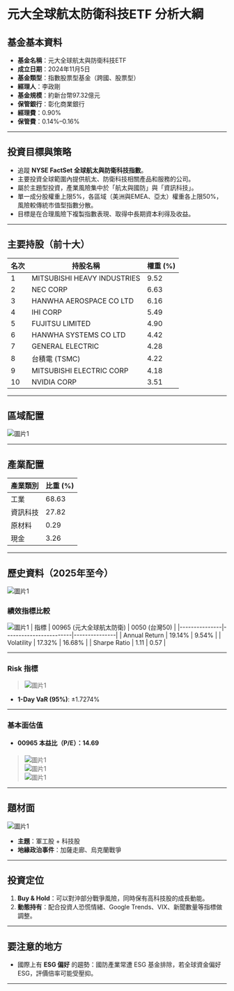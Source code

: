 # 元大全球航太防衛科技ETF 分析大綱

## 基金基本資料

- **基金名稱**：元大全球航太與防衛科技ETF
- **成立日期**：2024年11月5日
- **基金類型**：指數股票型基金（跨國、股票型）
- **經理人**：李政剛
- **基金規模**：約新台幣97.32億元
- **保管銀行**：彰化商業銀行
- **經理費**：0.90%
- **保管費**：0.14%–0.16%

---

## 投資目標與策略

- 追蹤 **NYSE FactSet 全球航太與防衛科技指數**。
- 主要投資全球範圍內提供航太、防衛科技相關產品和服務的公司。
- 屬於主題型投資，產業風險集中於「航太與國防」與「資訊科技」。
- 單一成分股權重上限5%，各區域（美洲與EMEA、亞太）權重各上限50%，風險較傳統市值型指數分散。
- 目標是在合理風險下複製指數表現、取得中長期資本利得及收益。

---

## 主要持股（前十大）

| 名次 | 持股名稱                    | 權重 (%) |
|----|---------------------------|--------|
| 1  | MITSUBISHI HEAVY INDUSTRIES | 9.52   |
| 2  | NEC CORP                    | 6.63   |
| 3  | HANWHA AEROSPACE CO LTD     | 6.16   |
| 4  | IHI CORP                    | 5.49   |
| 5  | FUJITSU LIMITED             | 4.90   |
| 6  | HANWHA SYSTEMS CO LTD       | 4.42   |
| 7  | GENERAL ELECTRIC            | 4.28   |
| 8  | 台積電 (TSMC)                 | 4.22   |
| 9  | MITSUBISHI ELECTRIC CORP    | 4.18   |
| 10 | NVIDIA CORP                 | 3.51   |

---

## 區域配置

![圖片1](./image8.png)

---

## 產業配置

| 產業類別   | 比重 (%) |
|----------|--------|
| 工業       | 68.63  |
| 資訊科技    | 27.82  |
| 原材料     | 0.29   |
| 現金       | 3.26   |

---

## 歷史資料（2025年至今）
![圖片1](./image1.png)
### 績效指標比較
![圖片1](./image2.png)
| 指標          | 00965 (元大全球航太防衛) | 0050 (台灣50) |
|---------------|------------------------|---------------|
| Annual Return | 19.14%                 | 9.54%         |
| Volatility    | 17.32%                 | 16.68%        |
| Sharpe Ratio  | 1.11                   | 0.57          |

---

### Risk 指標

> ![圖片1](./image3.png)
- **1-Day VaR (95%)**: ±1.7274%

---

### 基本面估值

- #### 00965 本益比（P/E）：14.69

> ![圖片1](./image4.png)  
> ![圖片1](./image5.png)  
> ![圖片1](./image6.png)  

---

## 題材面
 ![圖片1](./image9.png)
- **主題**：軍工股 + 科技股
- **地緣政治事件**：加薩走廊、烏克蘭戰爭

---

## 投資定位

1. **Buy & Hold**：可以對沖部分戰爭風險，同時保有高科技股的成長動能。
2. **動態持有**：配合投資人恐慌情緒、Google Trends、VIX、新聞數量等指標做調整。

---

## 要注意的地方

- 國際上有 **ESG 偏好** 的趨勢：國防產業常遭 ESG 基金排除，若全球資金偏好 ESG，評價倍率可能受壓抑。

---
